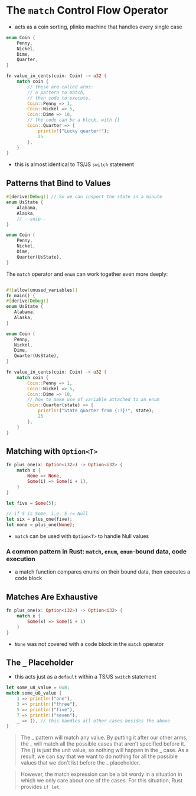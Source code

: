 # The `match` Control Flow Operator

- acts as a coin sorting, plinko machine that handles every single case

```rust
enum Coin {
    Penny,
    Nickel,
    Dime,
    Quarter,
}

fn value_in_cents(coin: Coin) -> u32 {
    match coin {
        // these are called arms:
        // a pattern to match,
        // then code to execute.
        Coin::Penny => 1,
        Coin::Nickel => 5,
        Coin::Dime => 10,
        // the code can be a block, with {}
        Coin::Quarter => {
            println!("Lucky quarter!");
            25
        },
    }
}
```

- this is almost identical to TS/JS `switch` statement

## Patterns that Bind to Values

```rust
#[derive(Debug)] // So we can inspect the state in a minute
enum UsState {
    Alabama,
    Alaska,
    // --snip--
}

enum Coin {
    Penny,
    Nickel,
    Dime,
    Quarter(UsState),
}
```

The `match` operator and `enum` can work together even more deeply:

```rust

#![allow(unused_variables)]
fn main() {
#[derive(Debug)]
enum UsState {
   Alabama,
   Alaska,
}

enum Coin {
   Penny,
   Nickel,
   Dime,
   Quarter(UsState),
}

fn value_in_cents(coin: Coin) -> u32 {
    match coin {
        Coin::Penny => 1,
        Coin::Nickel => 5,
        Coin::Dime => 10,
        // how to make use of variable attached to an enum
        Coin::Quarter(state) => {
            println!("State quarter from {:?}!", state);
            25
        },
    }
}

```

## Matching with `Option<T>`

```rust
fn plus_one(x: Option<i32>) -> Option<i32> {
    match x {
        None => None,
        Some(i) => Some(i + 1),
    }
}

let five = Some(5);

// if 5 is Some, i.e. 5 != Null
let six = plus_one(five);
let none = plus_one(None);
```

- `match` can be used with `Option<T>` to handle Null values

### A common pattern in Rust: `match`, `enum`, `enum`-bound data, code execution

- a match function compares enums on their bound data, then executes a code block

## Matches Are Exhaustive

```rust
fn plus_one(x: Option<i32>) -> Option<i32> {
    match x {
        Some(x) => Some(i + 1)
    }
}
```

- `None` was not covered with a code block in the `match` operator

## The `_` Placeholder

- this acts just as a `default` within a TS/JS `switch` statement

```rust
let some_u8_value = 0u8;
match some_u8_value {
    1 => println!("one"),
    3 => println!("three"),
    5 => println!("five"),
    7 => println!("seven"),
    _ => (), // this handles all other cases besides the above
}
```

> The _ pattern will match any value. By putting it after our other arms, the _ will match all the possible cases that aren’t specified before it. The () is just the unit value, so nothing will happen in the _ case. As a result, we can say that we want to do nothing for all the possible values that we don’t list before the _ placeholder.

> However, the match expression can be a bit wordy in a situation in which we only care about one of the cases. For this situation, Rust provides `if let`.
